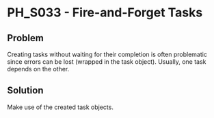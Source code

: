 # PH_S033 - Fire-and-Forget Tasks

## Problem

Creating tasks without waiting for their completion is often problematic since errors can be lost (wrapped in the task object). Usually, one task depends on the other.

## Solution

Make use of the created task objects.
